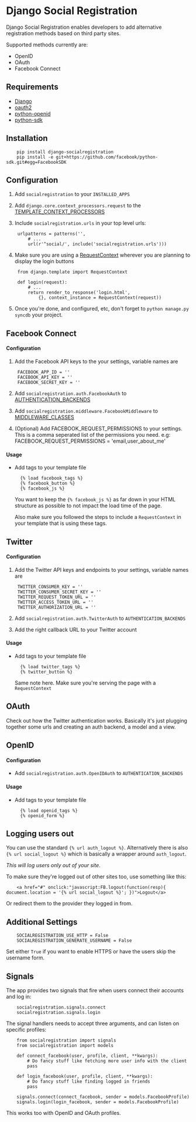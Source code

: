 # Django Social Registration

Django Social Registration enables developers to add alternative registration
methods based on third party sites.

Supported methods currently are:

* OpenID
* OAuth
* Facebook Connect

## Requirements

* [Django](http://pypi.python.org/pypi/django/)
* [oauth2](http://pypi.python.org/pypi/oauth2/)
* [python-openid](http://pypi.python.org/pypi/python-openid)
* [python-sdk](https://github.com/facebook/python-sdk)

## Installation

		pip install django-socialregistration
		pip install -e git+https://github.com/facebook/python-sdk.git#egg=FacebookSDK
	
## Configuration

1. Add `socialregistration` to your `INSTALLED_APPS`
2. Add `django.core.context_processors.request` to the [TEMPLATE_CONTEXT_PROCESSORS](http://docs.djangoproject.com/en/1.3/ref/settings/#template-context-processors)
3. Include `socialregistration.urls` in your top level urls:

		urlpatterns = patterns('', 
			# ...
			url(r'^social/', include('socialregistration.urls')))

4. Make sure you are using a [RequestContext](http://docs.djangoproject.com/en/1.3/ref/templates/api/#subclassing-context-requestcontext) wherever you are planning to display the
   login buttons
  
		from django.template import RequestContext
	
		def login(request):
			# ...
			return render_to_response('login.html',
				{}, context_instance = RequestContext(request))
				
5. Once you're done, and configured, etc, don't forget to `python manage.py syncdb` your project.

## Facebook Connect

#### Configuration

1. Add the Facebook API keys to the your settings, variable names are

		FACEBOOK_APP_ID = ''
		FACEBOOK_API_KEY = ''
		FACEBOOK_SECRET_KEY = ''

2. Add `socialregistration.auth.FacebookAuth` to [AUTHENTICATION_BACKENDS](http://docs.djangoproject.com/en/1.3/ref/settings/#authentication-backends)
3. Add `socialregistration.middleware.FacebookMiddleware` to [MIDDLEWARE_CLASSES](http://docs.djangoproject.com/en/1.3/ref/settings/#middleware-classes)
4. (Optional) Add FACEBOOK_REQUEST_PERMISSIONS to your settings. This is a comma seperated list of the permissions you need. e.g:
        FACEBOOK_REQUEST_PERMISSIONS = 'email,user_about_me'


#### Usage

* Add tags to your template file

		{% load facebook_tags %}
		{% facebook_button %}
		{% facebook_js %}
	
  You want to keep the `{% facebook_js %}` as far down in your HTML structure as possible to 
  not impact the load time of the page.
  
  Also make sure you followed the steps to include a `RequestContext` in your template that 
  is using these tags.
  
## Twitter

#### Configuration  

1. Add the Twitter API keys and endpoints to your settings, variable names are

		TWITTER_CONSUMER_KEY = ''
	    TWITTER_CONSUMER_SECRET_KEY = ''
	    TWITTER_REQUEST_TOKEN_URL = ''
	    TWITTER_ACCESS_TOKEN_URL = ''
	    TWITTER_AUTHORIZATION_URL = ''
		
2. Add `socialregistration.auth.TwitterAuth` to `AUTHENTICATION_BACKENDS`
3. Add the right callback URL to your Twitter account

#### Usage

* Add tags to your template file

		{% load twitter_tags %}
		{% twitter_button %}
		
  Same note here. Make sure you're serving the page with a `RequestContext`


## OAuth

Check out how the Twitter authentication works. Basically it's just plugging
together some urls and creating an auth backend, a model and a view.

## OpenID

#### Configuration

* Add `socialregistration.auth.OpenIDAuth` to `AUTHENTICATION_BACKENDS`

#### Usage

* Add tags to your template file

		{% load openid_tags %}
		{% openid_form %}
		
## Logging users out

You can use the standard `{% url auth_logout %}`. Alternatively there is also `{% url social_logout %}`
which is basically a wrapper around `auth_logout`.

*This will log users only out of your site*. 

To make sure they're logged out of other sites too, use something like this:

		<a href="#" onclick:"javascript:FB.logout(function(resp){ document.location = '{% url social_logout %}'; })">Logout</a>
		
Or redirect them to the provider they logged in from.

## Additional Settings

		SOCIALREGISTRATION_USE_HTTP = False
		SOCIALREGISTRATION_GENERATE_USERNAME = False

Set either `True` if you want to enable HTTPS or have the users skip the username form.


## Signals

The app provides two signals that fire when users connect their accounts and log in:

		socialregistration.signals.connect
		socialregistration.signals.login

The signal handlers needs to accept three arguments, and can listen on specific profiles:

		from socialregistration import signals
		from socialregistration import models
		
		def connect_facebook(user, profile, client, **kwargs):
			# Do fancy stuff like fetching more user info with the client
			pass
		
		def login_facebook(user, profile, client, **kwargs):
			# Do fancy stuff like finding logged in friends
			pass
		
		signals.connect(connect_facebook, sender = models.FacebookProfile)
		signals.login(login_facebook, sender = models.FacebookProfile)

This works too with OpenID and OAuth profiles.
